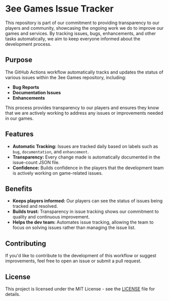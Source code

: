 # 3ee Games Issue Tracker

This repository is part of our commitment to providing transparency to our players and community, showcasing the ongoing work we do to improve our games and services. By tracking issues, bugs, enhancements, and other tasks automatically, we aim to keep everyone informed about the development process.

## Purpose

The GitHub Actions workflow automatically tracks and updates the status of various issues within the 3ee Games repository, including:

- **Bug Reports**
- **Documentation Issues**
- **Enhancements**

This process provides transparency to our players and ensures they know that we are actively working to address any issues or improvements needed in our games.

## Features

- **Automatic Tracking:** Issues are tracked daily based on labels such as `bug`, `documentation`, and `enhancement`.
- **Transparency:** Every change made is automatically documented in the issue-count JSON file.
- **Confidence:** Builds confidence in the players that the development team is actively working on game-related issues.

## Benefits

- **Keeps players informed:** Our players can see the status of issues being tracked and resolved.
- **Builds trust:** Transparency in issue tracking shows our commitment to quality and continuous improvement.
- **Helps the dev team:** Automates issue tracking, allowing the team to focus on solving issues rather than managing the issue list.

## Contributing

If you'd like to contribute to the development of this workflow or suggest improvements, feel free to open an issue or submit a pull request.

## License

This project is licensed under the MIT License - see the [LICENSE](LICENSE) file for details.

